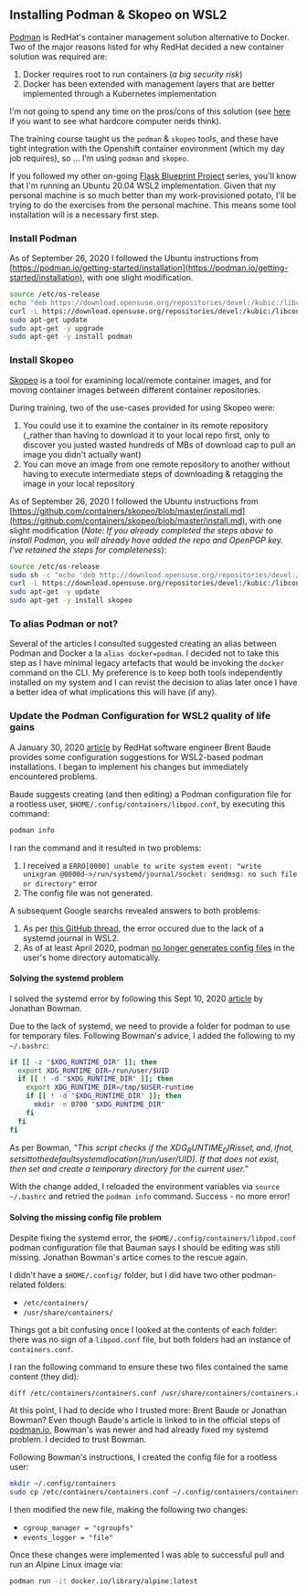 ## Installing Podman & Skopeo on WSL2

[Podman](https://podman.io/) is RedHat's container management solution alternative to Docker. Two of the major reasons listed for why RedHat decided a new container solution was required are:
1. Docker requires root to run containers (_a big security risk_)
1. Docker has been extended with management layers that are better implemented through a Kubernetes implementation

I'm not going to spend any time on the pros/cons of this solution (see [here](https://linux.slashdot.org/story/20/01/18/0236253/why-did-red-hat-drop-its-support-for-dockers-runtime-engine)  if you want to see what hardcore computer nerds think). 

The training course taught us the `podman` & `skopeo` tools, and these have tight integration with the Openshift container
environment (which my day job requires), so ... I'm using `podman` and `skopeo`.

If you followed my other on-going [Flask Blueprint Project](http://https://gwright99.github.io/flask-blueprint/index.html) series, you'll know that I'm running an Ubuntu 20.04 WSL2 implementation. Given that my personal machine is so much better than my work-provisioned potato, I'll be trying to do the exercises from the personal machine. This means some tool installation will is a necessary first step.

### Install Podman
As of September 26, 2020 I followed the Ubuntu instructions from [https://podman.io/getting-started/installation](https://podman.io/getting-started/installation), with one slight modification.
```bash
source /etc/os-release
echo "deb https://download.opensuse.org/repositories/devel:/kubic:/libcontainers:/stable/xUbuntu_${VERSION_ID}/ /" | sudo tee /etc/apt/sources.list.d/devel:kubic:libcontainers:stable.list
curl -L https://download.opensuse.org/repositories/devel:/kubic:/libcontainers:/stable/xUbuntu_${VERSION_ID}/Release.key | sudo apt-key add -
sudo apt-get update
sudo apt-get -y upgrade 
sudo apt-get -y install podman
```

### Install Skopeo
[Skopeo](https://www.redhat.com/en/blog/skopeo-10-released) is a tool for examining local/remote container images, and for moving container images between different container repositories.

During training, two of the use-cases provided for using Skopeo were:
1. You could use it to examine the container in its remote repository (_rather than having to download it to your local repo first, only to discover you justed wasted hundreds of MBs of download cap to pull an image you didn't actually want)
1. You can move an image from one remote repository to another without having to execute intermediate steps of downloading & retagging the image in your local repository

As of September 26, 2020 I followed the Ubuntu instructions from [https://github.com/containers/skopeo/blob/master/install.md](https://github.com/containers/skopeo/blob/master/install.md), with one slight modification (_Note: If you already completed the steps above to install Podman, you will already have added the repo and OpenPGP key. I've retained the steps for completeness_):
```bash
source /etc/os-release
sudo sh -c "echo 'deb http://download.opensuse.org/repositories/devel:/kubic:/libcontainers:/stable/x${NAME}_${VERSION_ID}/ /' > /etc/apt/sources.list.d/devel:kubic:libcontainers:stable.list"
curl -L https://download.opensuse.org/repositories/devel:/kubic:/libcontainers:/stable/x${NAME}_${VERSION_ID}/Release.key | sudo apt-key add -
sudo apt-get -y update
sudo apt-get -y install skopeo
```

### To alias Podman or not?
Several of the articles I consulted suggested creating an alias between Podman and Docker a la `alias docker=podman`. I decided not to take this step as I have minimal legacy artefacts that would be invoking the `docker` command on the CLI. My preference is to keep both tools independently installed on my system and I can revist the decision to alias later once I have a better idea of what implications this will have (if any).

### Update the Podman Configuration for WSL2 quality of life gains
A January 30, 2020 [article](https://www.redhat.com/sysadmin/podman-windows-wsl2) by RedHat software engineer Brent Baude provides some configuration suggestions for WSL2-based podman installations. I began to implement his changes but immediately encountered problems.

Baude suggests creating (and then editing) a Podman configuration file for a rootless user, `$HOME/.config/containers/libpod.conf`, by executing this command:
```bash
podman info
```
I ran the command and it resulted in two problems:
1. I received a `ERRO[0000] unable to write system event: "write unixgram @0000d->/run/systemd/journal/socket: sendmsg: no such file or directory"` error
1. The config file was not generated. 

A subsequent Google searchs revealed answers to both problems:
1. As per [this GitHub thread](https://github.com/containers/podman/issues/4325), the error occured due to the lack of a systemd journal in WSL2. 
1. As of at least April 2020, podman [no longer generates config files](https://github.com/containers/podman/issues/5722)  in the user's home directory automatically.

#### Solving the systemd problem
I solved the systemd error by following this Sept 10, 2020 [article](https://dev.to/bowmanjd/using-podman-on-windows-subsystem-for-linux-wsl-58ji) by Jonathan Bowman. 

Due to the lack of systemd, we need to provide a folder for podman to use for temporary files. Following Bowman's advice, I added the following to my `~/.bashrc`:
```bash
if [[ -z "$XDG_RUNTIME_DIR" ]]; then
  export XDG_RUNTIME_DIR=/run/user/$UID
  if [[ ! -d "$XDG_RUNTIME_DIR" ]]; then
    export XDG_RUNTIME_DIR=/tmp/$USER-runtime
    if [[ ! -d "$XDG_RUNTIME_DIR" ]]; then
      mkdir -m 0700 "$XDG_RUNTIME_DIR"
    fi
  fi
fi
```
As per Bowman, _"This script checks if the $XDG_RUNTIME_DIR is set, and, if not, sets it to the default systemd location (/run/user/$UID). If that does not exist, then set and create a temporary directory for the current user."_ 

With the change added, I reloaded the environment variables via `source ~/.bashrc` and retried the `podman info` command. Success - no more error!

#### Solving the missing config file problem
Despite fixing the systemd error, the `$HOME/.config/containers/libpod.conf` podman configuration file that Bauman says I should be editing was still missing. Jonathan Bowman's artice comes to the rescue again. 

I didn't have a `$HOME/.config/` folder, but I did have two other podman-related folders:
* `/etc/containers/`
* `/usr/share/containers/`

Things got a bit confusing once I looked at the contents of each folder: there was no sign of a `libpod.conf` file, but both folders had an instance of `containers.conf`.

I ran the following command to ensure these two files contained the same content (they did):
```bash
diff /etc/containers/containers.conf /usr/share/containers/containers.conf
```

At this point, I had to decide who I trusted more: Brent Baude or Jonathan Bowman? 
Even though Baude's article is linked to in the official steps of [podman.io](https://podman.io), Bowman's was newer and had already fixed my systemd problem. I decided to trust Bowman.

Following Bowman's instructions, I created the config file for a rootless user:
```bash
mkdir ~/.config/containers
sudo cp /etc/containers/containers.conf ~/.config/containers/containers.conf`
```

I then modified the new file, making the following two changes:
* `cgroup_manager = "cgroupfs"`
* `events_logger = "file"`

Once these changes were implemented I was able to successful pull and run an Alpine Linux image via:
```bash
podman run -it docker.io/library/alpine:latest
```
